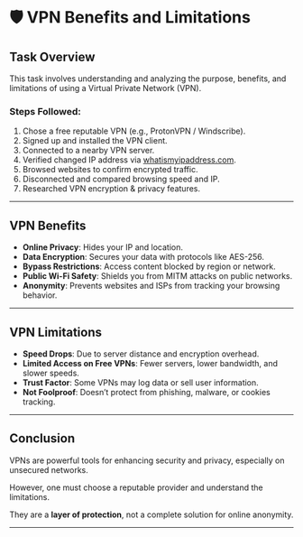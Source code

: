 # 🛡️ VPN Benefits and Limitations 

## Task Overview
This task involves understanding and analyzing the purpose, benefits, and limitations of using a Virtual Private Network (VPN).

### Steps Followed:
1. Chose a free reputable VPN (e.g., ProtonVPN / Windscribe).
2. Signed up and installed the VPN client.
3. Connected to a nearby VPN server.
4. Verified changed IP address via [whatismyipaddress.com](https://www.whatismyipaddress.com).
5. Browsed websites to confirm encrypted traffic.
6. Disconnected and compared browsing speed and IP.
7. Researched VPN encryption & privacy features.

---

## VPN Benefits

- **Online Privacy**: Hides your IP and location.
- **Data Encryption**: Secures your data with protocols like AES-256.
- **Bypass Restrictions**: Access content blocked by region or network.
- **Public Wi-Fi Safety**: Shields you from MITM attacks on public networks.
- **Anonymity**: Prevents websites and ISPs from tracking your browsing behavior.

---

## VPN Limitations

- **Speed Drops**: Due to server distance and encryption overhead.
- **Limited Access on Free VPNs**: Fewer servers, lower bandwidth, and slower speeds.
- **Trust Factor**: Some VPNs may log data or sell user information.
- **Not Foolproof**: Doesn’t protect from phishing, malware, or cookies tracking.

---

## Conclusion

VPNs are powerful tools for enhancing security and privacy, especially on unsecured networks. 

However, one must choose a reputable provider and understand the limitations. 

They are a **layer of protection**, not a complete solution for online anonymity.

---

